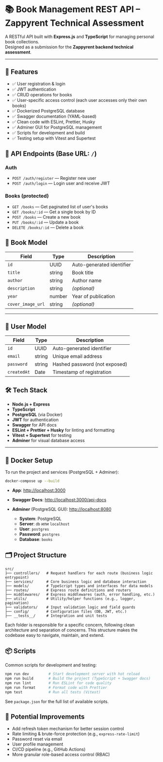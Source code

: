 # 📚 Book Management REST API – Zappyrent Technical Assessment

A RESTful API built with **Express.js** and **TypeScript** for managing personal book collections.  
Designed as a submission for the **Zappyrent backend technical assessment**.

---

## 🚀 Features

- ✅ User registration & login
- ✅ JWT authentication
- ✅ CRUD operations for books
- ✅ User-specific access control (each user accesses only their own books)
- ✅ Dockerized PostgreSQL database
- ✅ Swagger documentation (YAML-based)
- ✅ Clean code with ESLint, Prettier, Husky
- ✅ Adminer GUI for PostgreSQL management
- ✅ Scripts for development and build
- ✅ Testing setup with Vitest and Supertest

## 📡 API Endpoints (Base URL: `/`)

### Auth
- `POST /auth/register` — Register new user
- `POST /auth/login` — Login user and receive JWT

### Books (protected)
- `GET /books` — Get paginated list of user's books
- `GET /books/:id` — Get a single book by ID
- `POST /books` — Create a new book
- `PUT /books/:id` — Update a book
- `DELETE /books/:id` — Delete a book

## 📘 Book Model

| Field           | Type     | Description               |
|----------------|----------|---------------------------|
| `id`           | UUID     | Auto-generated identifier |
| `title`        | string   | Book title                |
| `author`       | string   | Author name               |
| `description`  | string   | *(optional)*              |
| `year`         | number   | Year of publication       |
| `cover_image_url`| string   | *(optional)*              |

---

## 👤 User Model

| Field       | Type   | Description                    |
|-------------|--------|--------------------------------|
| `id`        | UUID   | Auto-generated identifier      |
| `email`     | string | Unique email address           |
| `password`  | string | Hashed password (not exposed)  |
| `createdAt` | Date   | Timestamp of registration      |


## 🛠️ Tech Stack

- **Node.js + Express**
- **TypeScript**
- **PostgreSQL** (via Docker)
- **JWT** for authentication
- **Swagger** for API docs
- **ESLint + Prettier + Husky** for linting and formatting
- **Vitest + Supertest** for testing
- **Adminer** for visual database access

---

## 🐳 Docker Setup

To run the project and services (PostgreSQL + Adminer):

```bash
docker-compose up --build
```

- **App**: [http://localhost:3000](http://localhost:3000)

- **Swagger Docs**: [http://localhost:3000/api-docs](http://localhost:3000/api-docs)

- **Adminer** (PostgreSQL GUI): [http://localhost:8080](http://localhost:8080)
  - **System**: PostgreSQL
  - **Server**: `db` или `localhost`
  - **User**: `postgres`
  - **Password**: `postgres`
  - **Database**: `books`


## 🗂️ Project Structure

```
src/
├── controllers/   # Request handlers for each route (business logic entrypoint)
├── services/      # Core business logic and database interaction
├── models/        # TypeScript types and interfaces for data models
├── routes/        # Express route definitions and routers
├── middlewares/   # Express middlewares (auth, error handling, etc.)
├── utils/         # Utility/helper functions (e.g., logger, pagination)
├── validators/    # Input validation logic and field guards
├── config/        # Configuration files (DB, JWT, etc.)
├── __tests__/     # Integration and unit tests
```

Each folder is responsible for a specific concern, following clean architecture and separation of concerns. This structure makes the codebase easy to navigate, maintain, and extend.

## 📦 Scripts

Common scripts for development and testing:

```bash
npm run dev         # Start development server with hot reload
npm run build       # Build the project (TypeScript + Swagger docs)
npm run lint        # Run ESLint for code quality
npm run format      # Format code with Prettier
npm test            # Run all tests (Vitest)
```

See `package.json` for the full list of available scripts.

## 🧠 Potential Improvements

- Add refresh token mechanism for better session control
- Rate limiting & brute-force protection (e.g., `express-rate-limit`)
- Password reset via email
- User profile management
- CI/CD pipeline (e.g., GitHub Actions)
- More granular role-based access control (RBAC)
